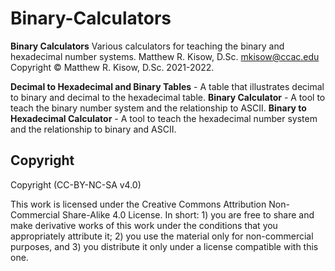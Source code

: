# Binary-Calculators
**Binary Calculators** Various calculators for teaching the binary and hexadecimal number systems.
Matthew R. Kisow, D.Sc. <mkisow@ccac.edu>  
Copyright &copy; Matthew R. Kisow, D.Sc. 2021-2022.

**Decimal to Hexadecimal and Binary Tables** - A table that illustrates decimal to binary and decimal to the hexadecimal table. 
**Binary Calculator** - A tool to teach the binary number system and the relationship to ASCII.
**Binary to Hexadecimal Calculator** - A tool to teach the hexadecimal number system and the relationship to binary and ASCII.


## Copyright
Copyright (CC-BY-NC-SA v4.0)

This work is licensed under the Creative Commons Attribution Non-Commercial Share-Alike 4.0 License. In short: 1) you are free to share and make derivative works of this work under the conditions that you appropriately attribute it; 2) you use the material only for non-commercial purposes, and 3) you distribute it only under a license compatible with this one.